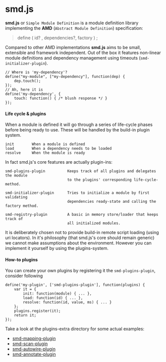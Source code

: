 # smd.js

**smd.js** or `Simple Module Definition` is a module definition library implementing the
**AMD** (`Abstract Module Definition`) specification:

> define (  id? , dependencies?, factory ) ;

Compared to other AMD implementations **smd.js** aims to be small, extensible and
framework independent. Out of the box it features non-linear module definitions
and dependency management using timeouts (`smd-initializer-plugin`).

```
// Where is 'my-dependency'?
define("my-module", ["my-dependency"], function(dep) {
    dep.touch();
});
// Ah, here it is
define('my-dependency', { 
    touch: function() { /* blush response */ } 
});
```

#### Life cycle & plugins

When a module is defined it will go through a series of life-cycle phases before
being ready to use. These will be handled by the build-in plugin system. 

```
init        When a module is defined        
load        When a dependency needs to be loaded
resolve     When the module is ready
```


In fact smd.js's core features are actually plugin-ins:

```
smd-plugins-plugin          Keeps track of all plugins and delegates the module
                            to the plugins' corresponding life-cycle-method.

smd-initializer-plugin      Tries to initialize a module by first validating
                            dependencies ready-state and calling the factory method.

smd-registry-plugin         A basic in memory store/loader that keeps track of
                            all initialized modules.
```

It is deliberately chosen not to provide build-in remote script loading (using uri
locators). In it's philosophy (that smd.js's core should remain generic) we cannot 
make assumptions about the environment. However you can implement it yourself by 
using the plugins-system.

#### How-to plugins

You can create your own plugins by registering it the `smd-plugins-plugin`, consider following 

```
define('my-plugin', ['smd-plugins-plugin'], function(plugins) {
    var it = {
        init: function(module) { ... },
        load: function(id) { ... },
        resolve: function(id, value, ms) { ... }
    };
    plugins.register(it);
    return it;
});

```

Take a look at the plugins-extra directory for some actual examples:

* [smd-mapping-plugin](./plugins-extra/mapping)
* [smd-scan-plugin](./plugins-extra/scan)
* [smd-autowire-plugin](./plugins-extra/autowire)
* [smd-annotate-plugin](./plugins-extra/annotate)
